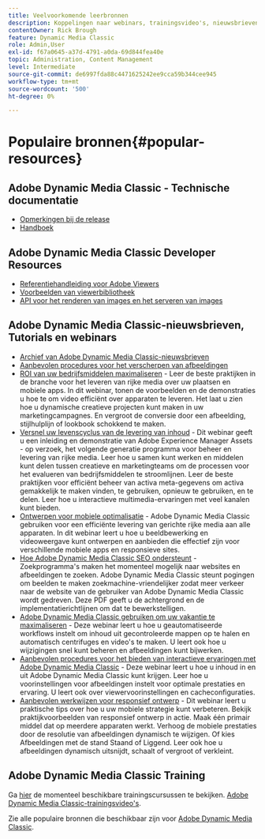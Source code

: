 ```yaml
---
title: Veelvoorkomende leerbronnen
description: Koppelingen naar webinars, trainingsvideo's, nieuwsbrieven, informatie over best practices en bronnen voor ontwikkelaars voor Adobe Dynamic Media Classic.
contentOwner: Rick Brough
feature: Dynamic Media Classic
role: Admin,User
exl-id: f67a0645-a37d-4791-a0da-69d844fea40e
topic: Administration, Content Management
level: Intermediate
source-git-commit: de6997fda88c4471625242ee9cca59b344cee945
workflow-type: tm+mt
source-wordcount: '500'
ht-degree: 0%

---
```


# Populaire bronnen{#popular-resources}

## Adobe Dynamic Media Classic - Technische documentatie

* [Opmerkingen bij de release](https://experienceleague.adobe.com/en/docs/dynamic-media-developer-resources/release-notes/s7rn2017)
* [Handboek](introduction.md)

## Adobe Dynamic Media Classic Developer Resources

* [Referentiehandleiding voor Adobe Viewers](https://experienceleague.adobe.com/en/docs/dynamic-media-developer-resources)
* [Voorbeelden van viewerbibliotheek](https://landing.adobe.com/en/na/dynamic-media/ctir-2755/live-demos.html)
* [API voor het renderen van images en het serveren van images](https://experienceleague.adobe.com/en/docs/dynamic-media-developer-resources)

## Adobe Dynamic Media Classic-nieuwsbrieven, Tutorials en webinars

* [Archief van Adobe Dynamic Media Classic-nieuwsbrieven](/help/using/dynamic-media-newsletter.md)
* [Aanbevolen procedures voor het verscherpen van afbeeldingen](/help/using/assets/s7_sharpening_images.pdf)
* [ROI van uw bedrijfsmiddelen maximaliseren](https://adobecustomersuccess.adobeconnect.com/p5ar3hfrrec/?launcher=false&amp;fcsContent=true&amp;pbMode=normal&amp;proto=true) - Leer de beste praktijken in de branche voor het leveren van rijke media over uw plaatsen en mobiele apps. In dit webinar, tonen de voorbeelden en de demonstraties u hoe te om video efficiënt over apparaten te leveren. Het laat u zien hoe u dynamische creatieve projecten kunt maken in uw marketingcampagnes. En vergroot de conversie door een afbeelding, stijlhulplijn of lookbook schokkend te maken.
* [Versnel uw levenscyclus van de levering van inhoud](https://adobecustomersuccess.adobeconnect.com/p88ducm9pqv/) - Dit webinar geeft u een inleiding en demonstratie van Adobe Experience Manager Assets - op verzoek, het volgende generatie programma voor beheer en levering van rijke media. Leer hoe u samen kunt werken en middelen kunt delen tussen creatieve en marketingteams om de processen voor het evalueren van bedrijfsmiddelen te stroomlijnen. Leer de beste praktijken voor efficiënt beheer van activa meta-gegevens om activa gemakkelijk te maken vinden, te gebruiken, opnieuw te gebruiken, en te delen. Leer hoe u interactieve multimedia-ervaringen met veel kanalen kunt bieden.
* [Ontwerpen voor mobiele optimalisatie](https://adobecustomersuccess.adobeconnect.com/p6oqd3wydif/?launcher=false&amp;fcsContent=true&amp;pbMode=normal&amp;proto=true) - Adobe Dynamic Media Classic gebruiken voor een efficiënte levering van gerichte rijke media aan alle apparaten. In dit webinar leert u hoe u beeldbewerking en videoweergave kunt ontwerpen en aanbieden die effectief zijn voor verschillende mobiele apps en responsieve sites.
* [Hoe Adobe Dynamic Media Classic SEO ondersteunt](/help/using/assets/s7_seo.pdf) - Zoekprogramma&#39;s maken het momenteel mogelijk naar websites en afbeeldingen te zoeken. Adobe Dynamic Media Classic steunt pogingen om beelden te maken zoekmachine-vriendelijker zodat meer verkeer naar de website van de gebruiker van Adobe Dynamic Media Classic wordt gedreven. Deze PDF geeft u de achtergrond en de implementatierichtlijnen om dat te bewerkstelligen.
* [Adobe Dynamic Media Classic gebruiken om uw vakantie te maximaliseren](https://adobecustomersuccess.adobeconnect.com/p32n1yr85c9/?proto=true) - Deze webinar leert u hoe u geautomatiseerde workflows instelt om inhoud uit gecontroleerde mappen op te halen en automatisch centrifuges en video&#39;s te maken. U leert ook hoe u wijzigingen snel kunt beheren en afbeeldingen kunt bijwerken.
* [Aanbevolen procedures voor het bieden van interactieve ervaringen met Adobe Dynamic Media Classic](https://seminars.adobeconnect.com/p7wb8ej3u6d/) - Deze webinar leert u hoe u inhoud in en uit Adobe Dynamic Media Classic kunt krijgen. Leer hoe u voorinstellingen voor afbeeldingen instelt voor optimale prestaties en ervaring. U leert ook over viewervoorinstellingen en cacheconfiguraties.
* [Aanbevolen werkwijzen voor responsief ontwerp](https://offers.adobe.com/en/na/marketing/landings/_40458_responsive_design_live_on_demand_webinar.html) - Dit webinar leert u praktische tips over hoe u uw mobiele strategie kunt verbeteren. Bekijk praktijkvoorbeelden van responsief ontwerp in actie. Maak één primair middel dat op meerdere apparaten werkt. Verhoog de mobiele prestaties door de resolutie van afbeeldingen dynamisch te wijzigen. Of kies Afbeeldingen met de stand Staand of Liggend. Leer ook hoe u afbeeldingen dynamisch uitsnijdt, schaalt of vergroot of verkleint.

## Adobe Dynamic Media Classic Training

Ga [hier](https://training.adobe.com/training/courses.html#product=adobe-scene7) de momenteel beschikbare trainingscursussen te bekijken.
[Adobe Dynamic Media Classic-trainingsvideo&#39;s](https://experienceleague.adobe.com/en/docs/dynamic-media-classic/using/intro/training-videos#intro).

Zie alle populaire bronnen die beschikbaar zijn voor [Adobe Dynamic Media Classic](home.md).
